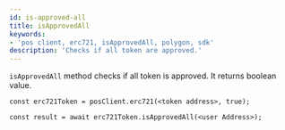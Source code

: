 ```yaml
---
id: is-approved-all
title: isApprovedAll
keywords: 
- 'pos client, erc721, isApprovedAll, polygon, sdk'
description: 'Checks if all token are approved.'
---
```


`isApprovedAll` method checks if all token is approved. It returns boolean value.

```
const erc721Token = posClient.erc721(<token address>, true);

const result = await erc721Token.isApprovedAll(<user Address>);

```
